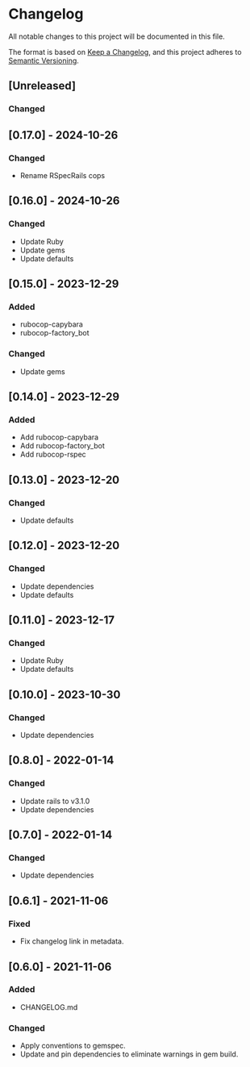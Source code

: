 # Changelog

All notable changes to this project will be documented in this file.

The format is based on [Keep a Changelog](https://keepachangelog.com/en/1.0.0/),
and this project adheres to [Semantic Versioning](https://semver.org/spec/v2.0.0.html).

## [Unreleased]

### Changed

## [0.17.0] - 2024-10-26

### Changed

- Rename RSpecRails cops

## [0.16.0] - 2024-10-26

### Changed

- Update Ruby
- Update gems
- Update defaults

## [0.15.0] - 2023-12-29

### Added

- rubocop-capybara
- rubocop-factory_bot

### Changed

- Update gems

## [0.14.0] - 2023-12-29

### Added

- Add rubocop-capybara
- Add rubocop-factory_bot
- Add rubocop-rspec

## [0.13.0] - 2023-12-20

### Changed

- Update defaults

## [0.12.0] - 2023-12-20

### Changed

- Update dependencies
- Update defaults

## [0.11.0] - 2023-12-17

### Changed

- Update Ruby
- Update defaults

## [0.10.0] - 2023-10-30

### Changed

- Update dependencies

## [0.8.0] - 2022-01-14

### Changed

- Update rails to v3.1.0
- Update dependencies

## [0.7.0] - 2022-01-14

### Changed

- Update dependencies

## [0.6.1] - 2021-11-06

### Fixed

- Fix changelog link in metadata.

## [0.6.0] - 2021-11-06

### Added

- CHANGELOG.md

### Changed

- Apply conventions to gemspec.
- Update and pin dependencies to eliminate warnings in gem build.
